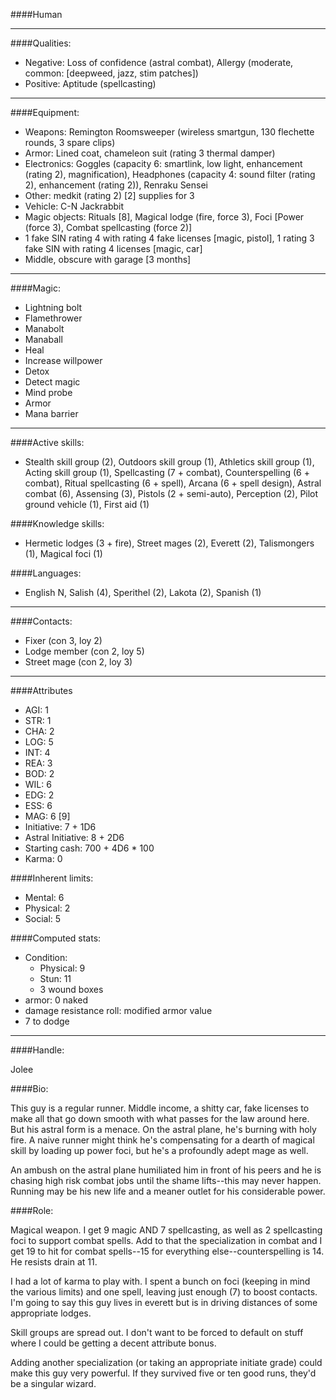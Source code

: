 ####Human
____
####Qualities:

- Negative: Loss of confidence (astral combat), Allergy (moderate, common: [deepweed, jazz, stim patches])
- Positive: Aptitude (spellcasting)

____
####Equipment:

- Weapons: Remington Roomsweeper (wireless smartgun, 130 flechette rounds, 3 spare clips)
- Armor: Lined coat, chameleon suit (rating 3 thermal damper)
- Electronics: Goggles (capacity 6: smartlink, low light, enhancement (rating 2), magnification), Headphones (capacity 4: sound filter (rating 2), enhancement (rating 2)), Renraku Sensei
- Other: medkit (rating 2) [2] supplies for 3
- Vehicle: C-N Jackrabbit
- Magic objects: Rituals [8], Magical lodge (fire, force 3), Foci [Power (force 3), Combat spellcasting (force 2)]
- 1 fake SIN rating 4 with rating 4 fake licenses [magic, pistol], 1 rating 3 fake SIN with rating 4 licenses [magic, car]
- Middle, obscure with garage [3 months]

____
####Magic:

- Lightning bolt
- Flamethrower
- Manabolt
- Manaball
- Heal
- Increase willpower
- Detox
- Detect magic
- Mind probe
- Armor
- Mana barrier

____
####Active skills:

- Stealth skill group (2), Outdoors skill group (1), Athletics skill group (1), Acting skill group (1), Spellcasting (7 + combat), Counterspelling (6 + combat), Ritual spellcasting (6 + spell), Arcana (6 + spell design), Astral combat (6), Assensing (3), Pistols (2 + semi-auto), Perception (2), Pilot ground vehicle (1), First aid (1)

####Knowledge skills:

- Hermetic lodges (3 + fire), Street mages (2), Everett (2), Talismongers (1), Magical foci (1)

####Languages:

- English N, Salish (4), Sperithel (2), Lakota (2), Spanish (1)

____
####Contacts:

- Fixer (con 3, loy 2)
- Lodge member (con 2, loy 5)
- Street mage (con 2, loy 3)

____
####Attributes

- AGI: 1
- STR: 1
- CHA: 2
- LOG: 5
- INT: 4
- REA: 3
- BOD: 2
- WIL: 6
- EDG: 2
- ESS: 6
- MAG: 6 [9]
- Initiative: 7 + 1D6
- Astral Initiative: 8 + 2D6
- Starting cash: 700 + 4D6 * 100
- Karma: 0

####Inherent limits:

- Mental: 6
- Physical: 2
- Social: 5

####Computed stats:

- Condition:
	- Physical: 9
	- Stun: 11
	- 3 wound boxes
- armor: 0 naked
- damage resistance roll: modified armor value
- 7 to dodge

____
####Handle:

Jolee

####Bio:

This guy is a regular runner. Middle income, a shitty car, fake licenses to make all that go down smooth with what passes for the law around here. But his astral form is a menace. On the astral plane, he's burning with holy fire. A naive runner might think he's compensating for a dearth of magical skill by loading up power foci, but he's a profoundly adept mage as well. 

An ambush on the astral plane humiliated him in front of his peers and he is chasing high risk combat jobs until the shame lifts--this may never happen. Running may be his new life and a meaner outlet for his considerable power.

####Role:

Magical weapon. I get 9 magic AND 7 spellcasting, as well as 2 spellcasting foci to support combat spells. Add to that the specialization in combat and I get 19 to hit for combat spells--15 for everything else--counterspelling is 14. He resists drain at 11.

I had a lot of karma to play with. I spent a bunch on foci (keeping in mind the various limits) and one spell, leaving just enough (7) to boost contacts. I'm going to say this guy lives in everett but is in driving distances of some appropriate lodges. 

Skill groups are spread out. I don't want to be forced to default on stuff where I could be getting a decent attribute bonus. 

Adding another specialization (or taking an appropriate initiate grade) could make this guy very powerful. If they survived five or ten good runs, they'd be a singular wizard.




